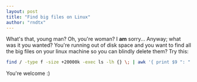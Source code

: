 ```yaml
---
layout: post
title: "Find big files on Linux"
author: "rndtx"
---
```


What's that, young man? Oh, you're woman? I **am** sorry... Anyway;  what was it you wanted? You're running out of disk space and you want to find all the big files on your linux machine so you can blindly delete them? Try this:

```sh
find / -type f -size +20000k -exec ls -lh {} \; | awk '{ print $9 ": " $5 }'
```

You're welcome :)
